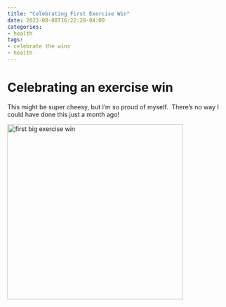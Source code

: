 ```yaml
---
title: "Celebrating First Exercise Win"
date: 2023-08-08T16:22:28-04:00
categories:
- health
tags:
- celebrate the wins
- health
---
```


# Celebrating an exercise win

This might be super cheesy, but I’m so proud of myself.  There’s no way I could have done this just a month ago!

<img src="/images/first-big-exercise-win.png" alt="first big exercise win" width="400" />
